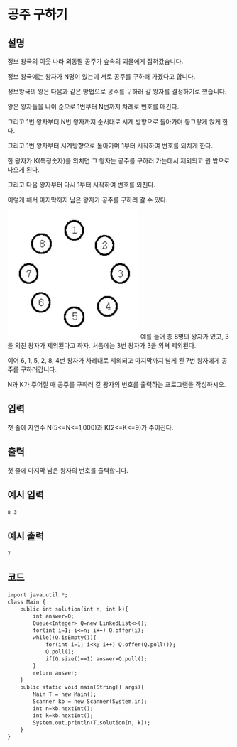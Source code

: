 # 공주 구하기

## 설명
정보 왕국의 이웃 나라 외동딸 공주가 숲속의 괴물에게 잡혀갔습니다.

정보 왕국에는 왕자가 N명이 있는데 서로 공주를 구하러 가겠다고 합니다.

정보왕국의 왕은 다음과 같은 방법으로 공주를 구하러 갈 왕자를 결정하기로 했습니다.

왕은 왕자들을 나이 순으로 1번부터 N번까지 차례로 번호를 매긴다.

그리고 1번 왕자부터 N번 왕자까지 순서대로 시계 방향으로 돌아가며 동그랗게 앉게 한다.

그리고 1번 왕자부터 시계방향으로 돌아가며 1부터 시작하여 번호를 외치게 한다.

한 왕자가 K(특정숫자)를 외치면 그 왕자는 공주를 구하러 가는데서 제외되고 원 밖으로 나오게 된다.

그리고 다음 왕자부터 다시 1부터 시작하여 번호를 외친다.

이렇게 해서 마지막까지 남은 왕자가 공주를 구하러 갈 수 있다.

![alt text](../../../images/algorithm/c0b0b7a761.jpeg)
예를 들어 총 8명의 왕자가 있고, 3을 외친 왕자가 제외된다고 하자. 처음에는 3번 왕자가 3을 외쳐 제외된다.

이어 6, 1, 5, 2, 8, 4번 왕자가 차례대로 제외되고 마지막까지 남게 된 7번 왕자에게 공주를 구하러갑니다.

N과 K가 주어질 때 공주를 구하러 갈 왕자의 번호를 출력하는 프로그램을 작성하시오.
## 입력
첫 줄에 자연수 N(5<=N<=1,000)과 K(2<=K<=9)가 주어진다.

## 출력
첫 줄에 마지막 남은 왕자의 번호를 출력합니다.

## 예시 입력
```text
8 3
```

## 예시 출력
```text
7
```


## 코드
```
import java.util.*;
class Main {	
	public int solution(int n, int k){
		int answer=0;
		Queue<Integer> Q=new LinkedList<>();
		for(int i=1; i<=n; i++) Q.offer(i);
		while(!Q.isEmpty()){
			for(int i=1; i<k; i++) Q.offer(Q.poll());
			Q.poll();
			if(Q.size()==1) answer=Q.poll();
		}
		return answer;
	}
	public static void main(String[] args){
		Main T = new Main();
		Scanner kb = new Scanner(System.in);
		int n=kb.nextInt();
		int k=kb.nextInt();
		System.out.println(T.solution(n, k));
	}
}
```
